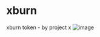 # xburn
xburn token - by project x
![image](https://user-images.githubusercontent.com/73943596/226843267-1d47abcd-55d7-434a-aae6-81e69398c5cd.png)
